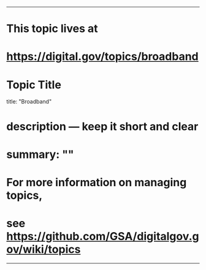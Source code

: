 
---
# This topic lives at
# https://digital.gov/topics/broadband

# Topic Title
title: "Broadband"

# description — keep it short and clear
# summary: ""


# For more information on managing topics,
# see https://github.com/GSA/digitalgov.gov/wiki/topics
---